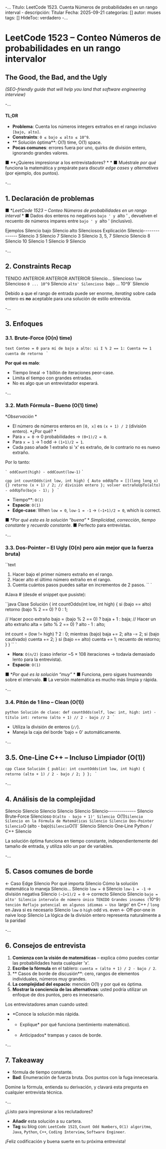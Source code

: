 -...
Título: LeetCode 1523. Cuenta Números de probabilidades en un rango interval -
descripción: Titular
Fecha: 2025-09-21
categorías: []
autor: muses
tags: []
HideToc: verdadero
-...
# LeetCode 1523 – Conteo Números de probabilidades en un rango intervalor
## The Good, the Bad, and the Ugly
*(SEO-friendly guide that will help you land that software engineering interview)*

-...

#### TL;DR
- **Problema**: Cuenta los números integers extraños en el rango inclusivo `[bajo, alto]`.
- **Constraints**: `0 ≤ bajo ≤ alto ≤ 10^9`.
- ** Solución óptima**: O(1) time, O(1) space.
- **Pocas comunes**: errores fuera por uno, quirks de división entero, ignorando grandes valores.

■ **¿Quieres impresionar a los entrevistadores? * *
■ Muéstrale *por qué* funciona la matemática y prepárate para discutir *edge cases* y *alternatives* (por ejemplo, dos puntos).

-...

## 1. Declaración de problemas

■ **LeetCode 1523 – Conteo Números de probabilidades en un rango interval* *
■ Dados dos enteros no negativos `bajo ' y `alto ' , devuelven el recuento de números impares entre `bajo ' y `alto ' (inclusivo).

Ejemplos
Silencio bajo Silencio alto Silenciosos Explicación
Silencio--------------
Silencio 3 Silencio 7 Silencio 3 Silencio 3, 5, 7 Silencio
Silencio 8 Silencio 10 Silencio 1 Silencio 9 Silencio

-...

## 2. Constraints Recap

TENIDO ANTERIOR ANTERIOR ANTERIOR
Silencio...
Silencioso `low` Silencioso `0 ... 10^9`
Silencio `alto' Silencioso `bajo ... 10^9` Silencio

Debido a que el rango de entrada puede ser enorme, *iterating* sobre cada entero es **no** aceptable para una solución de estilo entrevista.

-...

## 3. Enfoques

### 3.1. Brute‐Force (O(n) time)

``text
Conteo = 0
para mí de bajo a alto:
si I % 2 == 1:
Cuenta += 1
cuenta de retorno
`` `

**Por qué es malo**:
- Tiempo lineal → 1 billón de iteraciones peor-case.
- Limita el tiempo con grandes entradas.
- No es algo que un entrevistador esperará.

-...

### 3.2. Math Fórmula – **Bueno** (O(1) time)

**Observación* *
- El número de números enteros en `[0, x]` es `(x + 1) / 2` (división entero).
*¿Por qué? *
- Para `x = 0` → 0 probabilidades → `(0+1)/2 = 0`.
- Para `x = 1` → 1 odd → `(1+1)/2 = 1`.
- Cada paso añade 1 extraño si 'x' es extraño, de lo contrario no es nuevo extraño.

Por lo tanto:

`` `
oddCount(high) - oddCount(low-1)
`` `

``cpp
int countOdds(int low, int high) {
Auto oddUpTo = [](long long x) {}
retorno (x + 1) / 2; // división entero
};
volver extrañoUpTo(alto) - oddUpTo(bajo - 1);
}
`` `

- Tiempo**: `O(1)`
- **Espacio**: `O(1)`
- **Edge-case**: When `low = 0`, `low-1 = -1` → `(−1+1)/2 = 0`, which is correct.

■ **Por qué esta es la solución “buena”* *
*Simplicidad*, *corrección*, *tiempo constante* y *recuerdo constante*.
■ Perfecto para entrevistas.

-...

### 3.3. Dos-Pointer – **El Ugly** (O(n) pero aún mejor que la fuerza bruta)

``text
1. Hacer bajo el primer número extraño en el rango.
2. Hacer alto el último número extraño en el rango.
3. Cuenta cuántos pasos puedes saltar en incrementos de 2 pasos.
`` `

#Java # (desde el snippet que pusiste):

``java
Clase Solución {
int countOdds(int low, int high) {
si (bajo == alto) retorno (bajo % 2 == 0) ? 0 : 1;

// Hacer poco extraño
bajo = (bajo % 2 == 0) ? baja + 1 : baja;
// Hacer un alto extraño
alta = (alto % 2 == 0) ? alto - 1 : alto;

int count = (low != high) ? 2 : 0;
mientras (bajo)
baja += 2;
alta -= 2;
si (bajo cautivado) cuenta += 2;
}
si (bajo == alto) cuenta += 1;
recuento de retorno;
}
}
`` `

- **Hora**: `O(n/2)` (caso inferior ~5 × 108 iteraciones → todavía demasiado lento para la entrevista).
- **Espacio**: `O(1)`

■ **Por qué es la solución “muy”* *
■ Funciona, pero sigues husmeando sobre el intervalo.
■ La versión matemática es mucho más limpia y rápida.

-...

### 3.4. Pitón de 1 lino – **Clean** (O(1))

``python
Solución de clase:
def countOdds(self, low: int, high: int) - título int:
retorno (alto + 1) // 2 - bajo // 2
`` `

- Utiliza la división de enteros (`//`).
- Maneja la caja del borde 'bajo = 0' automáticamente.

-...

## 3.5. One‐Line C++ – **Incluso Limpiador** (O(1))

``cpp
Clase Solución {
public:
int countOdds(int low, int high) {
retorno (alto + 1) / 2 - bajo / 2;
}
};
`` `

-...

## 4. Análisis de la complejidad

Silencio Silencio Silencio Silencio Silencio
Silencio--------------
Silencio Brute‐Force Silencioso `O(alto - bajo + 1)' Silencio `O(1)` Silencio
Silencio en la Fórmula de Matemáticas Silencio
Silencio Dos-Pointer Silencio `O (alto - bajo)` Silencio `O(1)` Silencio
Silencio One‐Line Python / C++ Silencio

La solución óptima funciona en tiempo constante, independientemente del tamaño de entrada, y utiliza sólo un par de variables.

-...

## 5. Casos comunes de borde

← Caso Edge Silencio Por qué importa Silencio Cómo la solución matemática lo maneja
Silencio...
Silencio `low = 0` Silencio `low-1 = -1` → división negativa Silencio `(−1+1)/2 = 0` → correcto Silencio
Silencio `bajo = alto' Silencio intervalo de número único
TENIDO Grandes insumos (`10^9`) tención Reflujo potencial en algunos idiomas ← Uso `largo' en C++ / `long` en Java si es necesario
Silencio `low` o `high` odd vs. even ← Off‐por‐one in naive loop Silencio La lógica de la división entero representa naturalmente a la paridad

-...

## 6. Consejos de entrevista

1. **Comienza con la visión de matemáticas** – explica cómo puedes contar las probabilidades hasta cualquier 'x'.
2. **Escribe la fórmula** en el tablero: `cuenta = (alto + 1) / 2 - bajo / 2`.
3. ** Casos de borde de discusión**: cero, rangos de elementos individuales, números muy grandes.
4. **La complejidad del espacio**: mención O(1) y por qué es óptima.
5. **Mostrar la conciencia de las alternativas**: usted podría utilizar un enfoque de dos puntos, pero es innecesario.

Los entrevistadores aman cuando usted:
- *Conoce la solución más rápida.
- * Explique* por qué funciona (sentimiento matemático).
- * Anticipados* trampas y casos de borde.

-...

## 7. Takeaway

- fórmula de tiempo constante.
- **Bad**: Enumeración de fuerza bruta.
Dos puntos con la fuga innecesaria.

Domine la fórmula, entienda su derivación, y clavará esta pregunta en cualquier entrevista técnica.

-...

¿Listo para impresionar a los reclutadores?
- **Añadir** esta solución a su cartera.
- **Tag** su blog con: `LeetCode 1523`, `Count Odd Numbers`, `O(1) algoritmo`, `Java`, `Python`, `C++`, `Coding Interview`, `Software Engineer`.

¡Feliz codificación y buena suerte en tu próxima entrevista!
